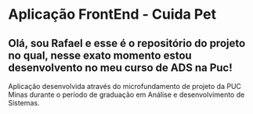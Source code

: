 # Aplicação FrontEnd - Cuida Pet

## Olá, sou Rafael e esse é o repositório do projeto no qual, nesse exato momento estou desenvolvento no meu curso de ADS na Puc!

Aplicação desenvolvida através do microfundamento de projeto da PUC Minas durante o período de graduação em Análise e desenvolvimento de Sistemas.
